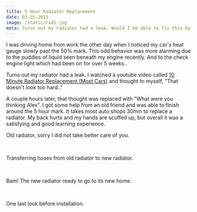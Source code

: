 ```yaml
---
title: 5 Hour Radiator Replacement
date: 03-25-2011
image: /static/rad1.jpg
meta: Turns out my radiator had a leak. Would I be able to fix this by myself?
---
```


I was driving home from work the other day when I noticed my car's heat gauge slowly past the 50% mark. This odd behavior was more alarming due to the puddles of liquid seen beneath my engine recently. And to the check engine light  which had been on for over 5 weeks..

Turns out my radiator had a leak. I watched a youtube video called [10 Minute Radiator Replacement (Most Cars)][1] and thought to myself, "That doesn't look too hard.."

A couple hours later, that thought was replaced with "What were you thinking Alex". I got some help from an old friend and was able to finish around the 5 hour mark. It takes most auto shops 30min to replace a radiator. My back hurts and my hands are scuffed up, but overall it was a satisfying and good learning experience.

<p>
<amp-img class="pure-img center" src="/static/rad1.jpg"
   alt="acura car new radiator"
   layout="responsive"
   width=600
   height=450></amp-img>
<div class="separator">Old radiator, sorry I did not take better care of you.</div>
</p>

<br>

<p>
<amp-img class="pure-img center" src="/static/rad2.jpg"
   alt="acura car new radiator transfer"
   layout="responsive"
   width=600
   height=450></amp-img>
<div class="separator">Transferring hoses from old radiator to new radiator.</div>
</p>

<br>

<p>
<amp-img class="pure-img center" src="/static/rad3.jpg"
   alt="acura car new radiator put together"
   layout="responsive"
   width=600
   height=450></amp-img>
<div class="separator">Bam! The new radiator ready to go to its new home.</div>
</p>

<br>

<p>
<amp-img class="pure-img center" src="/static/rad4.jpg"
   alt="acura car new radiator before installation"
   layout="responsive"
   width=600
   height=450></amp-img>
<div class="separator">One last look before installation.</div>
</p>

[1]: http://www.youtube.com/watch?v=BPII3yh4btA
